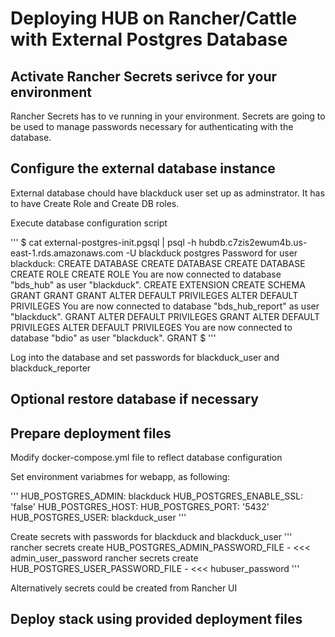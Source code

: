 # Deploying HUB on Rancher/Cattle with External Postgres Database

## Activate Rancher Secrets serivce for your environment

Rancher Secrets has to ve running in your environment. Secrets are going to be used to manage passwords necessary for authenticating with the database.

## Configure the external database instance

External database chould have blackduck user set up as adminstrator. It has to have Create Role and Create DB roles.


Execute database configuration script

'''
$ cat external-postgres-init.pgsql | psql -h hubdb.c7zis2ewum4b.us-east-1.rds.amazonaws.com -U blackduck postgres 
Password for user blackduck: 
CREATE DATABASE
CREATE DATABASE
CREATE DATABASE
CREATE ROLE
CREATE ROLE
You are now connected to database "bds_hub" as user "blackduck".
CREATE EXTENSION
CREATE SCHEMA
GRANT
GRANT
GRANT
ALTER DEFAULT PRIVILEGES
ALTER DEFAULT PRIVILEGES
You are now connected to database "bds_hub_report" as user "blackduck".
GRANT
ALTER DEFAULT PRIVILEGES
GRANT
ALTER DEFAULT PRIVILEGES
ALTER DEFAULT PRIVILEGES
You are now connected to database "bdio" as user "blackduck".
GRANT
$ 
'''

Log into the database and set passwords for blackduck_user and blackduck_reporter


## Optional restore database if necessary

## Prepare deployment files

Modify docker-compose.yml file to reflect database configuration


Set environment variabmes for webapp,   as following:

'''
      HUB_POSTGRES_ADMIN: blackduck
      HUB_POSTGRES_ENABLE_SSL: 'false'
      HUB_POSTGRES_HOST: <postgres FDQN goes here>
      HUB_POSTGRES_PORT: '5432'
      HUB_POSTGRES_USER: blackduck_user
'''


Create secrets with passwords for blackduck and blackduck_user
'''
      rancher secrets create HUB_POSTGRES_ADMIN_PASSWORD_FILE - <<< admin_user_password
      rancher secrets create HUB_POSTGRES_USER_PASSWORD_FILE - <<< hubuser_password
'''

Alternatively secrets could be created from Rancher UI

## Deploy stack using provided deployment files

